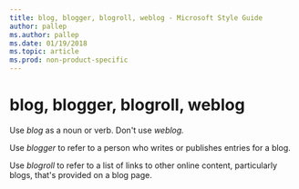```yaml
---
title: blog, blogger, blogroll, weblog - Microsoft Style Guide
author: pallep
ms.author: pallep
ms.date: 01/19/2018
ms.topic: article
ms.prod: non-product-specific
---
```


# blog, blogger, blogroll, weblog

Use *blog* as a noun or verb. Don't use *weblog.* 

Use *blogger* to refer to a person who writes or publishes entries for a blog.

Use *blogroll* to refer to a list of links to other online content, particularly blogs, that's provided on a blog page. 
